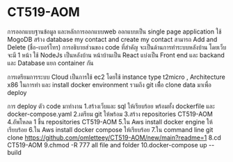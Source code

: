 
# CT519-AOM
การออกแบบฐานข้อมูล
และหลักการออกแบบweb ออกแบบเป็น single page application
ใช้ MogoDB สร้าง database my contact and create my contact สามารถ Add and Delete (ชื่อ-เบอร์โทร)
การอธิบายส่วนของ code ที่สำคัญ
จะเป็นด้านการทำระบบหลังบ้าน
โดยเว็บจะมี 1 หน้า ใช้ NodeJs เป็นหลังบ้าน หน้าบ้านเป็น React แบ่งเป็น Front end และ backand และ Database แยก container กัน


การเตรียมการระบบ Cloud
เป็นการใช้ ec2 โดยใช้ instance type t2micro , Architecture x86
ในการทำ และ install docker environment รวมถึง git เพืื่อ clone data มาเพื่อ deploy


การ deploy ตัว code มาทำงาน
1.สร้างเว็บและ sql ให้เรียบร้อย พร้อมทั้ง dockerfile และ docker-compose.yaml
2.เตรียม git ให้พร้อม
3.สร้าง repositories CT519-AOM
4.อัพโหลด 1 ขึ้น repositories CT519-AOM
5.ใน Aws install docker engine ให้เรียบร้อย
6.ใน Aws install docker compose ให้เรียบร้อย
7.ใน command line git clone https://github.com/omletteey/CT519-AOM/new/main?readme=1
8.cd CT519-AOM
9.chmod -R 777 all file and folder
10.docker-compose up --build
